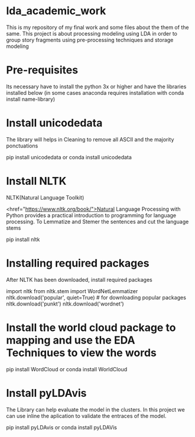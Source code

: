 # lda_academic_work
This is my repository of my final work and some files about the them of the same. 
This project is about processing modeling using LDA in order to group story fragments using pre-processing techniques and storage modeling

# Pre-requisites
Its necessary have to install the python 3x or higher and have the libraries installed below (in some cases anaconda requires installation with conda install name-library)


# Install unicodedata
The library will helps in Cleaning to remove all ASCII and the majority ponctuations 

pip install unicodedata or conda install unicodedata 

# Install NLTK 
NLTK(Natural Language Toolkit)

<href="https://www.nltk.org/book/">Natural Language Processing with Python</a> provides a practical introduction to programming for language processing.
To Lemmatize and Stemer the sentences and cut the language stems 

pip install nltk 

# Installing required packages

After NLTK has been downloaded, install required packages

import nltk
from nltk.stem import WordNetLemmatizer
nltk.download('popular', quiet=True) # for downloading popular packages
nltk.download('punkt') 
nltk.download('wordnet') 

# Install the world cloud package to mapping and use the EDA Techniques to view the words
pip install WordCloud or conda install WorldCloud

# Install pyLDAvis
The Library can help evaluate the model in the clusters. In this project we can use inline the aplication to validate the entraces of the model. 

pip install pyLDAvis or conda install pyLDAVis 








